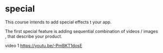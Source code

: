 # special
This course intends to add special effects t your app.

The first special feature is adding sequential combination of videos / images , that describe your product.

video 1         https://youtu.be/-PmBKT1dosE
